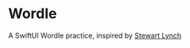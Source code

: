# Wordle
A SwiftUI Wordle practice, inspired by [Stewart Lynch](https://youtu.be/F43LZVpS-ZQ?si=x2jnJpXJ23NlEyxs)
